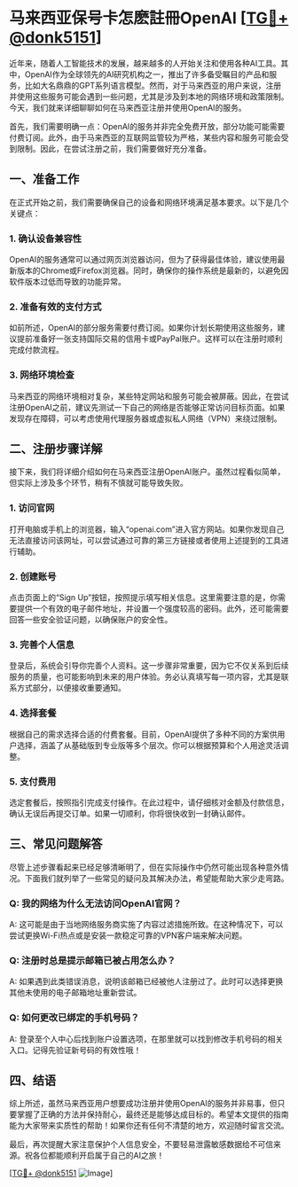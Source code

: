 # 马来西亚保号卡怎麽註冊OpenAI [[TG💪+ @donk5151](https://t.me/s/donk5151)]

近年来，随着人工智能技术的发展，越来越多的人开始关注和使用各种AI工具。其中，OpenAI作为全球领先的AI研究机构之一，推出了许多备受瞩目的产品和服务，比如大名鼎鼎的GPT系列语言模型。然而，对于马来西亚的用户来说，注册并使用这些服务可能会遇到一些问题，尤其是涉及到本地的网络环境和政策限制。今天，我们就来详细聊聊如何在马来西亚注册并使用OpenAI的服务。

首先，我们需要明确一点：OpenAI的服务并非完全免费开放，部分功能可能需要付费订阅。此外，由于马来西亚的互联网监管较为严格，某些内容和服务可能会受到限制。因此，在尝试注册之前，我们需要做好充分准备。

## 一、准备工作

在正式开始之前，我们需要确保自己的设备和网络环境满足基本要求。以下是几个关键点：

### 1. 确认设备兼容性

OpenAI的服务通常可以通过网页浏览器访问，但为了获得最佳体验，建议使用最新版本的Chrome或Firefox浏览器。同时，确保你的操作系统是最新的，以避免因软件版本过低而导致的功能异常。

### 2. 准备有效的支付方式

如前所述，OpenAI的部分服务需要付费订阅。如果你计划长期使用这些服务，建议提前准备好一张支持国际交易的信用卡或PayPal账户。这样可以在注册时顺利完成付款流程。

### 3. 网络环境检查

马来西亚的网络环境相对复杂，某些特定网站和服务可能会被屏蔽。因此，在尝试注册OpenAI之前，建议先测试一下自己的网络是否能够正常访问目标页面。如果发现存在障碍，可以考虑使用代理服务器或虚拟私人网络（VPN）来绕过限制。

## 二、注册步骤详解

接下来，我们将详细介绍如何在马来西亚注册OpenAI账户。虽然过程看似简单，但实际上涉及多个环节，稍有不慎就可能导致失败。

### 1. 访问官网

打开电脑或手机上的浏览器，输入“openai.com”进入官方网站。如果你发现自己无法直接访问该网址，可以尝试通过可靠的第三方链接或者使用上述提到的工具进行辅助。

### 2. 创建账号

点击页面上的“Sign Up”按钮，按照提示填写相关信息。这里需要注意的是，你需要提供一个有效的电子邮件地址，并设置一个强度较高的密码。此外，还可能需要回答一些安全验证问题，以确保账户的安全性。

### 3. 完善个人信息

登录后，系统会引导你完善个人资料。这一步骤非常重要，因为它不仅关系到后续服务的质量，也可能影响到未来的用户体验。务必认真填写每一项内容，尤其是联系方式部分，以便接收重要通知。

### 4. 选择套餐

根据自己的需求选择合适的付费套餐。目前，OpenAI提供了多种不同的方案供用户选择，涵盖了从基础版到专业版等多个层次。你可以根据预算和个人用途灵活调整。

### 5. 支付费用

选定套餐后，按照指引完成支付操作。在此过程中，请仔细核对金额及付款信息，确认无误后再提交订单。如果一切顺利，你将很快收到一封确认邮件。

## 三、常见问题解答

尽管上述步骤看起来已经足够清晰明了，但在实际操作中仍然可能出现各种意外情况。下面我们就列举了一些常见的疑问及其解决办法，希望能帮助大家少走弯路。

### Q: 我的网络为什么无法访问OpenAI官网？

A: 这可能是由于当地网络服务商实施了内容过滤措施所致。在这种情况下，可以尝试更换Wi-Fi热点或是安装一款稳定可靠的VPN客户端来解决问题。

### Q: 注册时总是提示邮箱已被占用怎么办？

A: 如果遇到此类错误消息，说明该邮箱已经被他人注册过了。此时可以选择更换其他未使用的电子邮箱地址重新尝试。

### Q: 如何更改已绑定的手机号码？

A: 登录至个人中心后找到账户设置选项，在那里就可以找到修改手机号码的相关入口。记得先验证新号码的有效性哦！

## 四、结语

综上所述，虽然马来西亚用户想要成功注册并使用OpenAI的服务并非易事，但只要掌握了正确的方法并保持耐心，最终还是能够达成目标的。希望本文提供的指南能为大家带来实质性的帮助！如果你还有任何不清楚的地方，欢迎随时留言交流。

最后，再次提醒大家注意保护个人信息安全，不要轻易泄露敏感数据给不可信来源。祝各位都能顺利开启属于自己的AI之旅！

[[TG💪+ @donk5151](https://t.me/s/donk5151) ![Image](https://i.postimg.cc/rwNCRYN7/Snipaste-2025-04-30-17-27-05.png)]